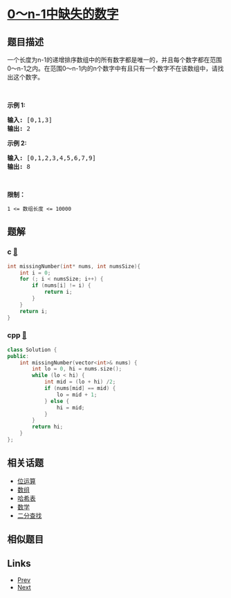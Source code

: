 
# [0～n-1中缺失的数字](https://leetcode-cn.com/problems/que-shi-de-shu-zi-lcof)

## 题目描述

<p>一个长度为n-1的递增排序数组中的所有数字都是唯一的，并且每个数字都在范围0～n-1之内。在范围0～n-1内的n个数字中有且只有一个数字不在该数组中，请找出这个数字。</p>

<p>&nbsp;</p>

<p><strong>示例 1:</strong></p>

<pre><strong>输入:</strong> [0,1,3]
<strong>输出:</strong> 2
</pre>

<p><strong>示例&nbsp;2:</strong></p>

<pre><strong>输入:</strong> [0,1,2,3,4,5,6,7,9]
<strong>输出:</strong> 8</pre>

<p>&nbsp;</p>

<p><strong>限制：</strong></p>

<p><code>1 &lt;= 数组长度 &lt;= 10000</code></p>


## 题解

### c [🔗](que-shi-de-shu-zi-lcof.c) 
```c
int missingNumber(int* nums, int numsSize){
    int i = 0; 
    for (; i < numsSize; i++) {
        if (nums[i] != i) {
            return i;
        }
    }
    return i;
}
```
### cpp [🔗](que-shi-de-shu-zi-lcof.cpp) 
```cpp
class Solution {
public:
    int missingNumber(vector<int>& nums) {
        int lo = 0, hi = nums.size();
        while (lo < hi) {
            int mid = (lo + hi) /2;
            if (nums[mid] == mid) {
                lo = mid + 1;
            } else {
                hi = mid;
            }
        }
        return hi;
    }
};
```


## 相关话题

- [位运算](../../tags/bit-manipulation.md) 
- [数组](../../tags/array.md) 
- [哈希表](../../tags/hash-table.md) 
- [数学](../../tags/math.md) 
- [二分查找](../../tags/binary-search.md) 


## 相似题目



## Links

- [Prev](../lian-xu-zi-shu-zu-de-zui-da-he-lcof/README.md) 
- [Next](../er-cha-sou-suo-shu-de-di-kda-jie-dian-lcof/README.md) 

